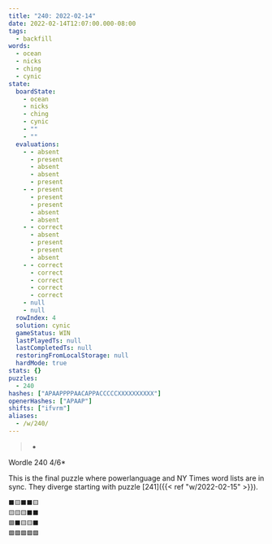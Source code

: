 ```yaml
---
title: "240: 2022-02-14"
date: 2022-02-14T12:07:00.000-08:00
tags:
  - backfill
words:
  - ocean
  - nicks
  - ching
  - cynic
state:
  boardState:
    - ocean
    - nicks
    - ching
    - cynic
    - ""
    - ""
  evaluations:
    - - absent
      - present
      - absent
      - absent
      - present
    - - present
      - present
      - present
      - absent
      - absent
    - - correct
      - absent
      - present
      - present
      - absent
    - - correct
      - correct
      - correct
      - correct
      - correct
    - null
    - null
  rowIndex: 4
  solution: cynic
  gameStatus: WIN
  lastPlayedTs: null
  lastCompletedTs: null
  restoringFromLocalStorage: null
  hardMode: true
stats: {}
puzzles:
  - 240
hashes: ["APAAPPPPAACAPPACCCCCXXXXXXXXXX"]
openerHashes: ["APAAP"]
shifts: ["ifvrm"]
aliases:
  - /w/240/
---
```

>-
Wordle 240 4/6*

<!--more-->

This is the final puzzle where powerlanguage and NY Times word lists are in sync. They diverge starting with puzzle [241]({{< ref "w/2022-02-15" >}}).

```
⬛🟨⬛⬛🟨
🟨🟨🟨⬛⬛
🟩⬛🟨🟨⬛
🟩🟩🟩🟩🟩
```
